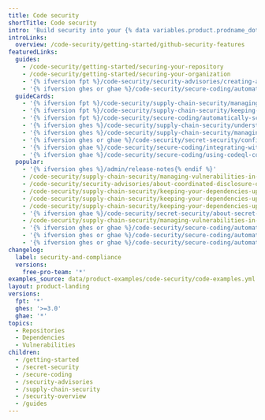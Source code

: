 ```yaml
---
title: Code security
shortTitle: Code security
intro: 'Build security into your {% data variables.product.prodname_dotcom %} workflow with features to keep secrets and vulnerabilities out of your codebase{% ifversion not ghae %}, and to maintain your software supply chain{% endif %}.'
introLinks:
  overview: /code-security/getting-started/github-security-features
featuredLinks:
  guides:
    - /code-security/getting-started/securing-your-repository
    - /code-security/getting-started/securing-your-organization
    - '{% ifversion fpt %}/code-security/security-advisories/creating-a-security-advisory{% endif %}'
    - '{% ifversion ghes or ghae %}/code-security/secure-coding/automatically-scanning-your-code-for-vulnerabilities-and-errors/setting-up-code-scanning-for-a-repository{% endif%}'
  guideCards:
    - '{% ifversion fpt %}/code-security/supply-chain-security/managing-vulnerabilities-in-your-projects-dependencies/configuring-dependabot-security-updates{% endif %}'
    - '{% ifversion fpt %}/code-security/supply-chain-security/keeping-your-dependencies-updated-automatically/enabling-and-disabling-version-updates{% endif %}'
    - '{% ifversion fpt %}/code-security/secure-coding/automatically-scanning-your-code-for-vulnerabilities-and-errors/setting-up-code-scanning-for-a-repository{% endif %}'
    - '{% ifversion ghes %}/code-security/supply-chain-security/understanding-your-software-supply-chain/exploring-the-dependencies-of-a-repository{% endif %}'
    - '{% ifversion ghes %}/code-security/supply-chain-security/managing-vulnerabilities-in-your-projects-dependencies/configuring-notifications-for-vulnerable-dependencies{% endif %}'
    - '{% ifversion ghes or ghae %}/code-security/secret-security/configuring-secret-scanning-for-your-repositories{% endif %}'
    - '{% ifversion ghae %}/code-security/secure-coding/integrating-with-code-scanning/uploading-a-sarif-file-to-github{% endif %}'
    - '{% ifversion ghae %}/code-security/secure-coding/using-codeql-code-scanning-with-your-existing-ci-system{% endif %}'
  popular:
    - '{% ifversion ghes %}/admin/release-notes{% endif %}'
    - /code-security/supply-chain-security/managing-vulnerabilities-in-your-projects-dependencies/about-alerts-for-vulnerable-dependencies
    - /code-security/security-advisories/about-coordinated-disclosure-of-security-vulnerabilities
    - /code-security/supply-chain-security/keeping-your-dependencies-updated-automatically/keeping-your-actions-up-to-date-with-dependabot
    - /code-security/supply-chain-security/keeping-your-dependencies-updated-automatically/configuration-options-for-dependency-updates
    - /code-security/supply-chain-security/keeping-your-dependencies-updated-automatically/managing-encrypted-secrets-for-dependabot
    - '{% ifversion ghae %}/code-security/secret-security/about-secret-scanning{% endif %}'
    - /code-security/supply-chain-security/managing-vulnerabilities-in-your-projects-dependencies/troubleshooting-the-detection-of-vulnerable-dependencies
    - '{% ifversion ghes or ghae %}/code-security/secure-coding/automatically-scanning-your-code-for-vulnerabilities-and-errors/configuring-the-codeql-workflow-for-compiled-languages{% endif %}'
    - '{% ifversion ghes or ghae %}/code-security/secure-coding/automatically-scanning-your-code-for-vulnerabilities-and-errors/troubleshooting-the-codeql-workflow{% endif %}'
    - '{% ifversion ghes or ghae %}/code-security/secure-coding/automatically-scanning-your-code-for-vulnerabilities-and-errors/running-codeql-code-scanning-in-a-container{% endif %}'
changelog:
  label: security-and-compliance
  versions:
    free-pro-team: '*'
examples_source: data/product-examples/code-security/code-examples.yml
layout: product-landing
versions:
  fpt: '*'
  ghes: '>=3.0'
  ghae: '*'
topics:
  - Repositories
  - Dependencies
  - Vulnerabilities
children:
  - /getting-started
  - /secret-security
  - /secure-coding
  - /security-advisories
  - /supply-chain-security
  - /security-overview
  - /guides
---
```


